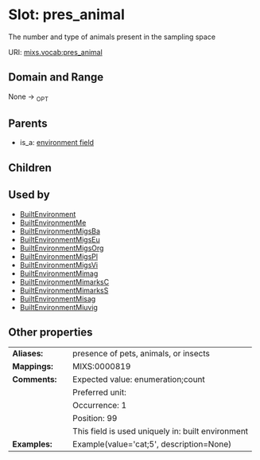 
# Slot: pres_animal


The number and type of animals present in the sampling space

URI: [mixs.vocab:pres_animal](https://w3id.org/mixs/vocab/pres_animal)


## Domain and Range

None ->  <sub>OPT</sub> 

## Parents

 *  is_a: [environment field](environment_field.md)

## Children


## Used by

 * [BuiltEnvironment](BuiltEnvironment.md)
 * [BuiltEnvironmentMe](BuiltEnvironmentMe.md)
 * [BuiltEnvironmentMigsBa](BuiltEnvironmentMigsBa.md)
 * [BuiltEnvironmentMigsEu](BuiltEnvironmentMigsEu.md)
 * [BuiltEnvironmentMigsOrg](BuiltEnvironmentMigsOrg.md)
 * [BuiltEnvironmentMigsPl](BuiltEnvironmentMigsPl.md)
 * [BuiltEnvironmentMigsVi](BuiltEnvironmentMigsVi.md)
 * [BuiltEnvironmentMimag](BuiltEnvironmentMimag.md)
 * [BuiltEnvironmentMimarksC](BuiltEnvironmentMimarksC.md)
 * [BuiltEnvironmentMimarksS](BuiltEnvironmentMimarksS.md)
 * [BuiltEnvironmentMisag](BuiltEnvironmentMisag.md)
 * [BuiltEnvironmentMiuvig](BuiltEnvironmentMiuvig.md)

## Other properties

|  |  |  |
| --- | --- | --- |
| **Aliases:** | | presence of pets, animals, or insects |
| **Mappings:** | | MIXS:0000819 |
| **Comments:** | | Expected value: enumeration;count |
|  | | Preferred unit:  |
|  | | Occurrence: 1 |
|  | | Position: 99 |
|  | | This field is used uniquely in: built environment |
| **Examples:** | | Example(value='cat;5', description=None) |

